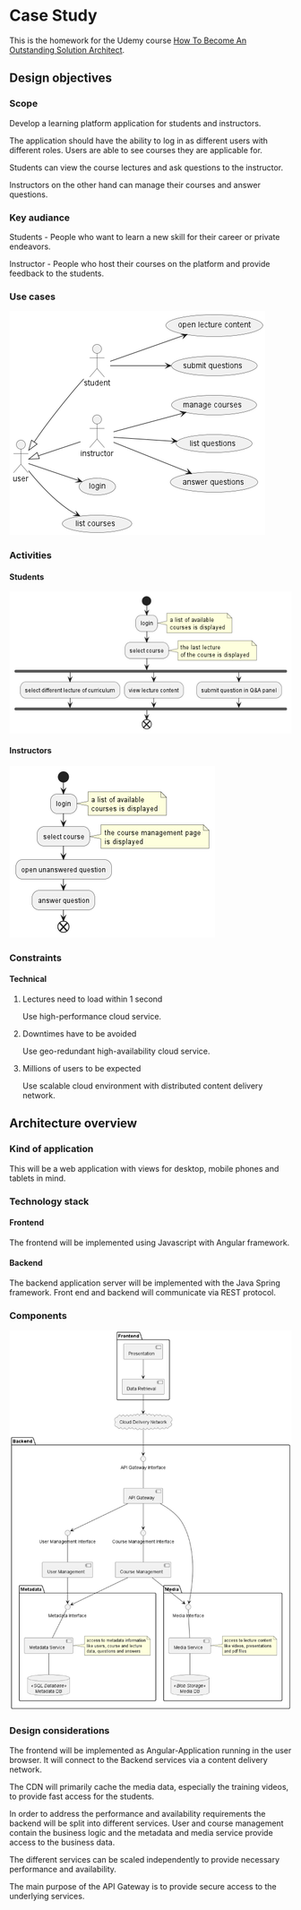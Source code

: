 # Case Study

This is the homework for the Udemy course [How To Become An Outstanding Solution Architect](https://www.udemy.com/share/101WJS3@lUbCm1Nf2kvKUyZW4_4gQLIjK0Ku1H1n9vr16CT0y-wiyy3vg1xoszHW5Ntz7JnJ/).

## Design objectives

### Scope

Develop a learning platform application for students and instructors.

The application should have the ability to log in as different users with different roles. Users are able to see courses they are applicable for.

Students can view the course lectures and ask questions to the instructor.

Instructors on the other hand can manage their courses and answer questions.

### Key audiance

Students - People who want to learn a new skill for their career or private endeavors.

Instructor - People who host their courses on the platform and provide feedback to the students.

### Use cases

![Use cases](/doc/plantuml/out/use-cases/use-cases.png)

### Activities

#### Students

![Student activities](/doc/plantuml/out/student-activities/student-activities.png)

#### Instructors

![Instructor activities](/doc/plantuml/out/instructor-activities/instuctor-activities.png)

### Constraints

#### Technical

1. Lectures need to load within 1 second

    Use high-performance cloud service.
    
2. Downtimes have to be avoided

    Use geo-redundant high-availability cloud service.
    
3. Millions of users to be expected

    Use scalable cloud environment with distributed content delivery network.

## Architecture overview

### Kind of application

This will be a web application with views for desktop, mobile phones and tablets in mind.

### Technology stack

#### Frontend

The frontend will be implemented using Javascript with Angular framework.

#### Backend

The backend application server will be implemented with the Java Spring framework. Front end and backend will communicate via REST protocol.

### Components

![Architectural Components](/doc/plantuml/out/components/components.png)

### Design considerations

The frontend will be implemented as Angular-Application running in the user browser. It will connect to the Backend services via a content delivery network.

The CDN will primarily cache the media data, especially the training videos, to provide fast access for the students.

In order to address the performance and availability requirements the backend will be split into different services. User and course management contain the business logic and the metadata and media service provide access to the business data.

The different services can be scaled independently to provide necessary performance and availability.

The main purpose of the API Gateway is to provide secure access to the underlying services.